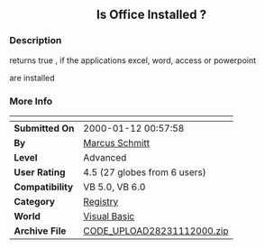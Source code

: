 ﻿<div align="center">

## Is Office Installed ?


</div>

### Description

returns true , if the applications excel, word, access or powerpoint

are installed
 
### More Info
 


<span>             |<span>
---                |---
**Submitted On**   |2000-01-12 00:57:58
**By**             |[Marcus Schmitt](https://github.com/Planet-Source-Code/PSCIndex/blob/master/ByAuthor/marcus-schmitt.md)
**Level**          |Advanced
**User Rating**    |4.5 (27 globes from 6 users)
**Compatibility**  |VB 5\.0, VB 6\.0
**Category**       |[Registry](https://github.com/Planet-Source-Code/PSCIndex/blob/master/ByCategory/registry__1-36.md)
**World**          |[Visual Basic](https://github.com/Planet-Source-Code/PSCIndex/blob/master/ByWorld/visual-basic.md)
**Archive File**   |[CODE\_UPLOAD28231112000\.zip](https://github.com/Planet-Source-Code/marcus-schmitt-is-office-installed__1-5429/archive/master.zip)








